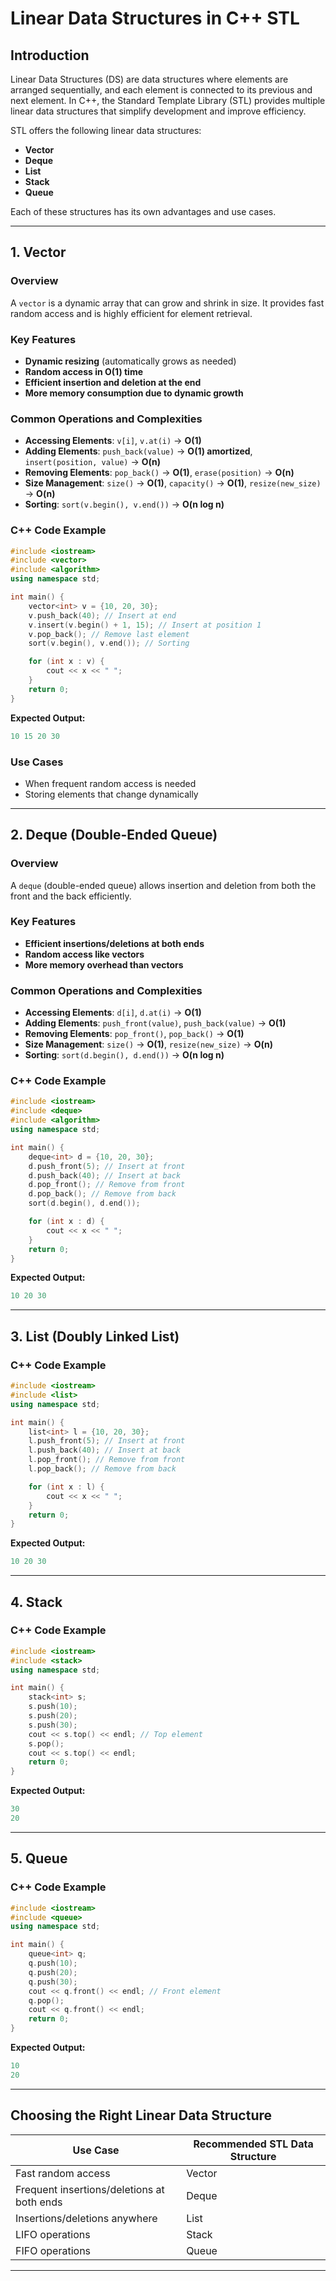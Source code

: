# Linear Data Structures in C++ STL

## Introduction
Linear Data Structures (DS) are data structures where elements are arranged sequentially, and each element is connected to its previous and next element. In C++, the Standard Template Library (STL) provides multiple linear data structures that simplify development and improve efficiency.

STL offers the following linear data structures:
- **Vector**
- **Deque**
- **List**
- **Stack**
- **Queue**

Each of these structures has its own advantages and use cases.

---

## 1. Vector
### **Overview**
A `vector` is a dynamic array that can grow and shrink in size. It provides fast random access and is highly efficient for element retrieval.

### **Key Features**
- **Dynamic resizing** (automatically grows as needed)
- **Random access in O(1) time**
- **Efficient insertion and deletion at the end**
- **More memory consumption due to dynamic growth**

### **Common Operations and Complexities**
- **Accessing Elements**: `v[i]`, `v.at(i)` → **O(1)**
- **Adding Elements**: `push_back(value)` → **O(1) amortized**, `insert(position, value)` → **O(n)**
- **Removing Elements**: `pop_back()` → **O(1)**, `erase(position)` → **O(n)**
- **Size Management**: `size()` → **O(1)**, `capacity()` → **O(1)**, `resize(new_size)` → **O(n)**
- **Sorting**: `sort(v.begin(), v.end())` → **O(n log n)**

### **C++ Code Example**
```cpp
#include <iostream>
#include <vector>
#include <algorithm>
using namespace std;

int main() {
    vector<int> v = {10, 20, 30};
    v.push_back(40); // Insert at end
    v.insert(v.begin() + 1, 15); // Insert at position 1
    v.pop_back(); // Remove last element
    sort(v.begin(), v.end()); // Sorting

    for (int x : v) {
        cout << x << " ";
    }
    return 0;
}
```
**Expected Output:**
```cpp
10 15 20 30 
```

### **Use Cases**
- When frequent random access is needed
- Storing elements that change dynamically

---

## 2. Deque (Double-Ended Queue)
### **Overview**
A `deque` (double-ended queue) allows insertion and deletion from both the front and the back efficiently.

### **Key Features**
- **Efficient insertions/deletions at both ends**
- **Random access like vectors**
- **More memory overhead than vectors**

### **Common Operations and Complexities**
- **Accessing Elements**: `d[i]`, `d.at(i)` → **O(1)**
- **Adding Elements**: `push_front(value)`, `push_back(value)` → **O(1)**
- **Removing Elements**: `pop_front()`, `pop_back()` → **O(1)**
- **Size Management**: `size()` → **O(1)**, `resize(new_size)` → **O(n)**
- **Sorting**: `sort(d.begin(), d.end())` → **O(n log n)**

### **C++ Code Example**
```cpp
#include <iostream>
#include <deque>
#include <algorithm>
using namespace std;

int main() {
    deque<int> d = {10, 20, 30};
    d.push_front(5); // Insert at front
    d.push_back(40); // Insert at back
    d.pop_front(); // Remove from front
    d.pop_back(); // Remove from back
    sort(d.begin(), d.end());

    for (int x : d) {
        cout << x << " ";
    }
    return 0;
}
```
**Expected Output:**
```cpp
10 20 30 
```

---

## 3. List (Doubly Linked List)
### **C++ Code Example**
```cpp
#include <iostream>
#include <list>
using namespace std;

int main() {
    list<int> l = {10, 20, 30};
    l.push_front(5); // Insert at front
    l.push_back(40); // Insert at back
    l.pop_front(); // Remove from front
    l.pop_back(); // Remove from back

    for (int x : l) {
        cout << x << " ";
    }
    return 0;
}
```
**Expected Output:**
```cpp
10 20 30 
```

---

## 4. Stack
### **C++ Code Example**
```cpp
#include <iostream>
#include <stack>
using namespace std;

int main() {
    stack<int> s;
    s.push(10);
    s.push(20);
    s.push(30);
    cout << s.top() << endl; // Top element
    s.pop();
    cout << s.top() << endl;
    return 0;
}
```
**Expected Output:**
```cpp
30
20
```

---

## 5. Queue
### **C++ Code Example**
```cpp
#include <iostream>
#include <queue>
using namespace std;

int main() {
    queue<int> q;
    q.push(10);
    q.push(20);
    q.push(30);
    cout << q.front() << endl; // Front element
    q.pop();
    cout << q.front() << endl;
    return 0;
}
```
**Expected Output:**
```cpp
10
20
```

---

## Choosing the Right Linear Data Structure
| Use Case | Recommended STL Data Structure |
|----------|-------------------------------|
| Fast random access | Vector |
| Frequent insertions/deletions at both ends | Deque |
| Insertions/deletions anywhere | List |
| LIFO operations | Stack |
| FIFO operations | Queue |

---
